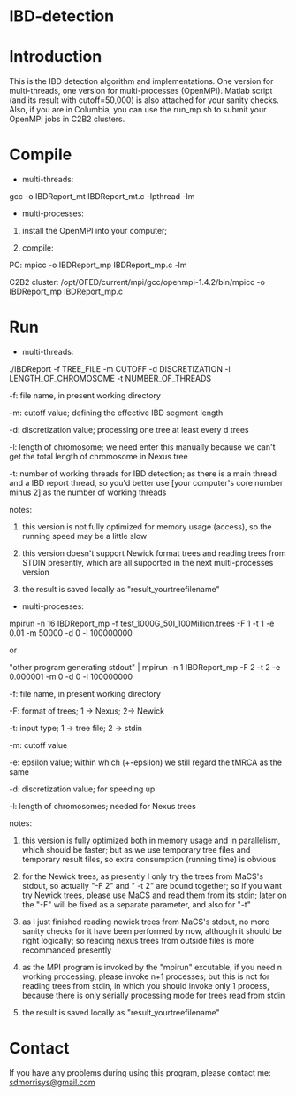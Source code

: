 IBD-detection
=============

Introduction
========
This is the IBD detection algorithm and implementations. One version for multi-threads, one version for multi-processes (OpenMPI). Matlab script (and its result with cutoff=50,000) is also attached for your sanity checks. Also, if you are in Columbia, you can use the run\_mp.sh to submit your OpenMPI jobs in C2B2 clusters.

Compile
========
* multi-threads:

gcc -o IBDReport\_mt IBDReport\_mt.c -lpthread -lm

* multi-processes:

1. install the OpenMPI into your computer;

2. compile:

PC: mpicc -o IBDReport\_mp IBDReport\_mp.c -lm

C2B2 cluster: /opt/OFED/current/mpi/gcc/openmpi-1.4.2/bin/mpicc -o IBDReport\_mp IBDReport\_mp.c

Run
========
* multi-threads:

./IBDReport -f TREE\_FILE -m CUTOFF -d DISCRETIZATION -l LENGTH\_OF\_CHROMOSOME -t NUMBER\_OF\_THREADS

-f: file name, in present working directory

-m: cutoff value; defining the effective IBD segment length

-d: discretization value; processing one tree at least every d trees

-l: length of chromosome; we need enter this manually because we can't get the total length of chromosome in Nexus tree

-t: number of working threads for IBD detection; as there is a main thread and a IBD report thread, so you'd better use [your computer's core number minus 2] as the number of working threads

notes:

1. this version is not fully optimized for memory usage (access), so the running speed may be a little slow

2. this version doesn't support Newick format trees and reading trees from STDIN presently, which are all supported in the next multi-processes version

3. the result is saved locally as "result\_yourtreefilename"


* multi-processes:

mpirun -n 16 IBDReport\_mp -f test\_1000G\_50I\_100Million.trees -F 1 -t 1 -e 0.01 -m 50000 -d 0 -l 100000000

or

"other program generating stdout" | mpirun -n 1 IBDReport\_mp -F 2 -t 2 -e 0.000001 -m 0 -d 0 -l 100000000

-f: file name, in present working directory

-F: format of trees; 1 -> Nexus; 2-> Newick

-t: input type; 1 -> tree file; 2 -> stdin

-m: cutoff value

-e: epsilon value; within which (+-epsilon) we still regard the tMRCA as the same

-d: discretization value; for speeding up

-l: length of chromosomes; needed for Nexus trees

notes:

1. this version is fully optimized both in memory usage and in parallelism, which should be faster; but as we use temporary tree files and temporary result files, so extra consumption (running time) is obvious

2. for the Newick trees, as presently I only try the trees from MaCS's stdout, so actually "-F 2" and " -t 2" are bound together; so if you want try Newick trees, please use MaCS and read them from its stdin; later on the "-F" will be fixed as a separate parameter, and also for "-t"

3. as I just finished reading newick trees from MaCS's stdout, no more sanity checks for it have been performed by now, although it should be right logically; so reading nexus trees from outside files is more recommanded presently

4. as the MPI program is invoked by the "mpirun" excutable, if you need n working processing, please invoke n+1 processes; but this is not for reading trees from stdin, in which you should invoke only 1 process, because there is only serially processing mode for trees read from stdin

5. the result is saved locally as "result\_yourtreefilename"

Contact
========
If you have any problems during using this program, please contact me: sdmorrisys@gmail.com
